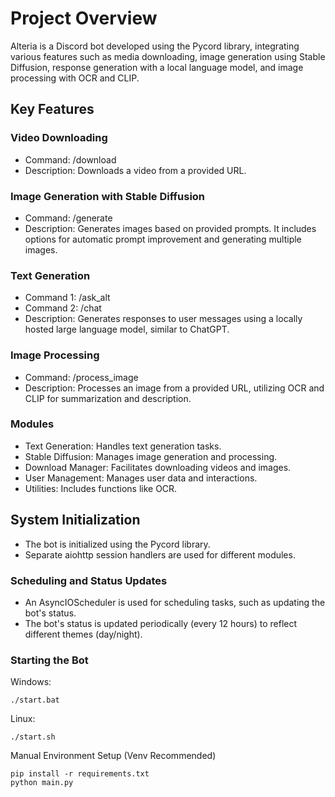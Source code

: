 # Project Overview
Alteria is a Discord bot developed using the Pycord library, integrating various features such as media downloading, image generation using Stable Diffusion, response generation with a local language model, and image processing with OCR and CLIP.

## Key Features
### Video Downloading
* Command: /download
* Description: Downloads a video from a provided URL.

### Image Generation with Stable Diffusion
* Command: /generate
* Description: Generates images based on provided prompts. It includes options for automatic prompt improvement and generating multiple images.

### Text Generation
* Command 1: /ask_alt
* Command 2: /chat
* Description: Generates responses to user messages using a locally hosted large language model, similar to ChatGPT.

### Image Processing
* Command: /process_image
* Description: Processes an image from a provided URL, utilizing OCR and CLIP for summarization and description.

### Modules
* Text Generation: Handles text generation tasks.
* Stable Diffusion: Manages image generation and processing.
* Download Manager: Facilitates downloading videos and images.
* User Management: Manages user data and interactions.
* Utilities: Includes functions like OCR.

## System Initialization
* The bot is initialized using the Pycord library.
* Separate aiohttp session handlers are used for different modules.

### Scheduling and Status Updates
* An AsyncIOScheduler is used for scheduling tasks, such as updating the bot's status.
* The bot's status is updated periodically (every 12 hours) to reflect different themes (day/night).

### Starting the Bot
Windows: 
```batch
./start.bat
```
Linux: 
```
./start.sh
```
Manual Environment Setup (Venv Recommended) 
```
pip install -r requirements.txt
python main.py
```
